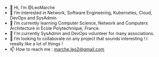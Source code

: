 - 👋 Hi, I’m @LeoMarche
- 👀 I’m interested in Network, Software Engineering, Kubernetes, Cloud, DevOps and SysAdmin
- 🌱 I’m currently learning Computer Science, Network and Computers Architecture in Ecole Polytechnique, France.
- 🏡 I'm currently SysAdmin and DevOps volunteer for many associations.
- 💞️ I’m looking to collaborate on any project that sounds interesting ! I reeally like a lot of things !
- 📫 How to reach me : marche.leo2@gmail.com

<!---
LeoMarche/LeoMarche is a ✨ special ✨ repository because its `README.md` (this file) appears on your GitHub profile.
You can click the Preview link to take a look at your changes.
--->
